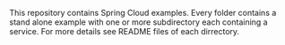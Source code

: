 This repository contains Spring Cloud examples. Every folder contains a stand alone example with one or more subdirectory each containing a service. For more details see README files of each dirrectory.
